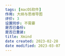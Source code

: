 ```yaml
---
tags: [macOS软件]
作用: 大纲与思维导图
评价: 3
设置同步: 不需要
是否已备份:
是否已重装:
title: Xmind
date created: 2023-02-28
date modified: 2023-03-07
---
```

